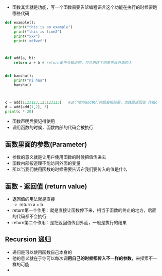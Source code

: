 - 函数其实就是功能，写一个函数需要告诉编程语言这个功能在执行的时候要跑哪些代码
```python
def example():
	print("this is an example")
	print("this is line2")
	print("xxx")
	print('xdfwef')



def add(a, b):
	return a + b # return是不会输出的，只会把这个结果告诉外面的人


def hanshu():
	print("ni hao")
	hanshu()



c = add(1123123,123123123)   #这个地方add执行完后会把结果，也就是返回值 传给c
d = add(add(1,2), 3)
print(c * 20)
```


- 函数声明后要记得使用
- 调用函数的时候，函数内部的代码会被执行


## 函数里面的参数(Parameter)
- 参数的意义就是让用户使用函数的时候把值传进去
- 函数内部按道理不能访问外面的变量
- 所以当我们使用函数的时候需要告诉它我们要传入的值是什么




## 函数 - 返回值 (return value)
- 返回值的用法就是直接
	- return a + b
- return第一个作用：就是直接让函数停下来，相当于函数的终止的地方，后面的代码都不会执行
- return第二个作用：是把返回值传到外面，一般是执行的结果


## Recursion 递归
- 递归是可以使用函数自己本身的
- 他的意义就在于你可以每次调**用自己的时候都传入不一样的参数**，来探索不一样的可能
- 